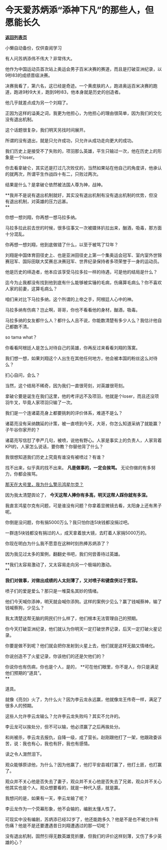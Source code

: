 # 今天爱苏炳添“添神下凡”的那些人，但愿能长久

[**返回列表页**](/gzh/记忆承载3)

小懒自动备份，仅供查阅学习

有人问苏炳添伟不伟大？非常伟大。  

  

他作为中国运动员首次站上奥运会男子百米决赛的赛道，而且是打破亚洲纪录，以9秒83的成绩晋级决赛。  

  

决赛我看了，第六名，这已经是奇迹。一个黄皮肤的人，跑进奥运百米决赛的跑道，跑进9秒9大关，跑到9秒83，他本身就是历史的创造者。  

  

他几乎就差点成为另一个刘翔了。  

  

正因为这样的溢美之词，我更为他担心，为他担心的理由很简单，因为我们的文化没有退出机制。  

  

这个话题很复杂，我们明天另找时间展开。  

  

所谓的没有退出，就是只允许成功，只允许从成功走向更大的成功。

  

我们历史上是接受不了失败的，项羽那么英雄，平生只输过一次，他在历史上的形象是一个loser。  

  

你去看拿破仑，其实还是打过几次败仗的，当然如果站在他自己的角度讲，他承认的就两次，所谓平生作战四十有二，只败过两次。  

  

结果是什么？是拿破仑依然被法国人尊为神，战神。  

  

 **我并不是说有退出机制就好，其实没有退出机制有没有退出机制的优势，但没有退出机制，对英雄的压力远甚。  
**

  

你想一想刘翔，你再想一想马拉多纳。  

  

马拉多拉此前去世的时候，很多往事又一次被媒体扒拉出来，酗酒，吸毒，那方面十分混乱。  

  

你再想一想刘翔，他到底做错了什么，以至于被骂了12年？  

  

刘翔是中国体育田径史上、也是亚洲田径史上第一个集奥运会冠军、室内室外世锦赛冠军、国际田联大奖赛总决赛冠军、世界纪录保持者多项荣誉于一身的运动员。

  

他是历史的缔造者，他本应该享受马拉多拉一样的待遇，可是他的结局是什么？  

  

迄今为止我都没有找到他到底有什么能够被实锤的毛病，伤痛算毛病么？你不喜欢人家的前妻，这算毛病么？  

  

咱们来对比下马拉多纳，这个所谓的上帝之手，阿根廷人心中的神。

  

马拉多纳有伤病？岂止啊，哥哥，你也不看看他的身材，酗酒，吸毒。  

  

马拉多纳的女友都什么人？都什么人且不说，你能数清楚有多少人么？我估计他自己都数不清。

  

so tama what？

  

你看看阿根廷人是怎么对待自己的英雄，你再反过来看看刘翔的落寞。

  

我们想一想，如果刘翔这个人出生在其他任何地方，他会被本国的粉丝这么对待么？  

  

扪心自问，会么？

  

当然，这个结局不稀奇，因为我们一直很苛刻，对英雄很苛刻。  

  

拿破仑要是诞生在我们这里，他的考评远不及项羽，他就是个loser，而且还没项羽牛叉，毕竟人家项羽只输了一次。

  

我们是一个连诸葛亮身上都要挑刺的评价体系，难道不是么？  

  

诸葛亮没有采纳魏延的计策，被一直喷到今天，大哥，你怎么知道采纳了就能赢？子午谷你家开的？  

  

诸葛亮写信怼了李严几句，被喷，说他有野心。人家是事实上的负责人，人家背着KPI的，人家怎么说话，要你教？你替他背了什么？  

  

我很想知道我们历史上究竟有谁没有被喷过？有谁？  

  

找不出来，似乎真的找不出来。 **凡是做事的，一定会挨骂。** 无论你做的有多努力，你都会挨骂。

  

[那天在大号里，我为什么警示鸿星尔克？](https://mp.weixin.qq.com/s?__biz=MzU0MjYwNDU2Mw==&mid=2247500173&idx=1&sn=171995d0f566ad1f644dd97c6b7c22da&chksm=fb1aadf1cc6d24e7364b78562a20ece6b62f6939bd2a2f988c1f2b01aea2439e1af2a927714f&token=1523928396&lang=zh_CN&scene=21#wechat_redirect)  

  

因为我太清楚舆论了， **今天这帮人捧你有多高，明天这帮人踩你就有多深。**

  

我直言鸿星尔克有问题，可是谁没有问题？你拿着显微镜去看，太阳身上还有黑子呢。

  

你倒是没问题，你有捐5000万么？我只怕你连5块钱都没捐过吧。  

  

一群连5块钱都没有捐过的人，成天拿着放大镜，去盯着人家捐5000万的。  

  

你现在明白为什么我不愿意在这种时刻热捧苏炳添了？  

  

因为我见过太多的案例，翻翻史书吧，我们何尝善待过英雄。

  

 **我们太容易激动了，又太容易走向另一个极端的激动。  
**

  

 **我们对做事，对做出成绩的人太刻薄了，又对喷子和键盘侠过于宽容。**

  

喷子们的爱是爱么？那只是一堆莫名其妙的情绪。  

  

他们今天喊你添神，明天就会喊你添狗。这样的案例少见么？赢了钱喊蔡神，输了钱喊蔡狗，少见么？

  

我太清楚这帮无脑的网民们什么样了，他们根本无法管理自己的预期。  

  

你今天打破亚洲纪录，他们就认为你明天一定打破世界记录，后天一定打破火星记录。

  

你要是做不到呢？他们就会把你发射到火星上去，他们就是这样无脑又情绪化。

  

你说创造不了火星记录，你该他们的还是欠他们的？  

  

你说你也有伤病，你也是个人，是的， **可在他们眼里，你不是人，你只是满足他们预期的“道具”。  
**

  

道具。  

  

就像《亮剑》火了，为什么火？因为李云龙永远赢，他就像龙王传奇一样，满足了很多人的预期。

  

这些人允许李云龙输么？允许李云龙失败吗？其实不允许的。  

  

李云龙可以挨处分，但不可以输，他必须赢了之后再挨处分。  

  

和尚被杀，李云龙去报仇，自降一级，成了营长。赵刚跟他打了一架，他跟政委诉苦，说：我也有心，我也有肝，我也有感情。  

  

读之令人潸然泪下。

  

观众能够原谅他，为什么？因为他赢了，他打平安县城打赢了，他打土匪，也打赢了。  

  

观众并不关心他是否失去了妻子，观众并不关心他是否失去了兄弟，观众并不关心他其实也是个人。观众想要看的，就是一种代入感，就是赢。

  

我想问的是，如果有一天，李云龙输了呢？  

  

李云龙作为一个荧幕形象，他不会输的，编剧太懂人性了。

  

可现实中没有编剧，苏炳添已经32岁了，他还能跑多久？他是不是也不被允许有伤痛？他是不是还要遭遇昔日刘翔遭遇过的那一切呢？

  

没有退出机制，固然引得无数英雄竞折腰，但我们的评价这样刻薄，又伤了多少英雄的心？

